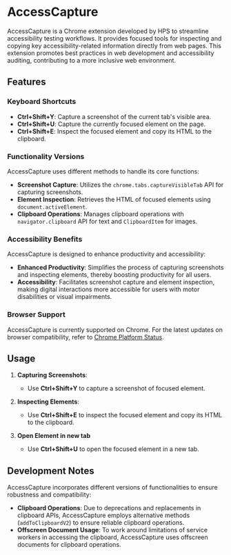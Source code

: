 # AccessCapture

AccessCapture is a Chrome extension developed by HPS to streamline accessibility testing workflows. It provides focused tools for inspecting and copying key accessibility-related information directly from web pages. This extension promotes best practices in web development and accessibility auditing, contributing to a more inclusive web environment.

## Features

### Keyboard Shortcuts

- **Ctrl+Shift+Y**: Capture a screenshot of the current tab's visible area.
- **Ctrl+Shift+U**: Capture the currently focused element on the page.
- **Ctrl+Shift+E**: Inspect the focused element and copy its HTML to the clipboard.

### Functionality Versions

AccessCapture uses different methods to handle its core functions:

- **Screenshot Capture**: Utilizes the `chrome.tabs.captureVisibleTab` API for capturing screenshots.
- **Element Inspection**: Retrieves the HTML of focused elements using `document.activeElement`.
- **Clipboard Operations**: Manages clipboard operations with `navigator.clipboard` API for text and `ClipboardItem` for images.

### Accessibility Benefits

AccessCapture is designed to enhance productivity and accessibility:

- **Enhanced Productivity**: Simplifies the process of capturing screenshots and inspecting elements, thereby boosting productivity for all users.
- **Accessibility**: Facilitates screenshot capture and element inspection, making digital interactions more accessible for users with motor disabilities or visual impairments.

### Browser Support

AccessCapture is currently supported on Chrome. For the latest updates on browser compatibility, refer to [Chrome Platform Status](https://www.chromestatus.com/features).

## Usage

1. **Capturing Screenshots**:
   - Use **Ctrl+Shift+Y** to capture a screenshot of focused element.

2. **Inspecting Elements**:
   - Use **Ctrl+Shift+E** to inspect the focused element and copy its HTML to the clipboard.

3. **Open Element in new tab**
   - Use **Ctrl+Shift+U** to open the focused element in a new tab.

## Development Notes

AccessCapture incorporates different versions of functionalities to ensure robustness and compatibility:

- **Clipboard Operations**: Due to deprecations and replacements in clipboard APIs, AccessCapture employs alternative methods (`addToClipboardV2`) to ensure reliable clipboard operations.
- **Offscreen Document Usage**: To work around limitations of service workers in accessing the clipboard, AccessCapture uses offscreen documents for clipboard operations.
